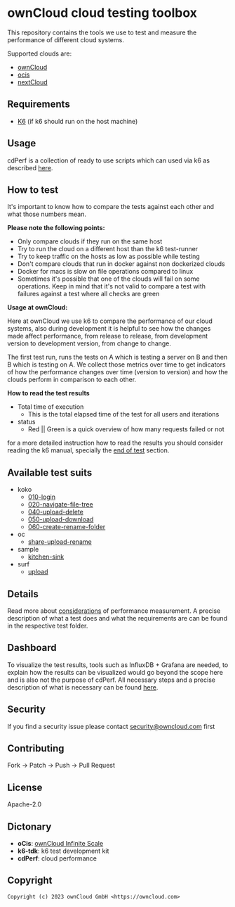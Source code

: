 # ownCloud cloud testing toolbox
This repository contains the tools we use to test and measure the performance of different cloud systems.

Supported clouds are:
* [ownCloud](https://github.com/owncloud/core)
* [ocis](https://github.com/owncloud/ocis)
* [nextCloud](https://github.com/nextcloud/server/)

## Requirements
*  [K6](https://k6.io/) (if k6 should run on the host machine)

## Usage
cdPerf is a collection of ready to use scripts which can used via k6 as described
[here](https://k6.io/docs/get-started/running-k6/).

## How to test
It's important to know how to compare the tests against each other and what those numbers mean.

**Please note the following points:**
* Only compare clouds if they run on the same host
* Try to run the cloud on a different host than the k6 test-runner
* Try to keep traffic on the hosts as low as possible while testing
* Don't compare clouds that run in docker against non dockerized clouds
* Docker for macs is slow on file operations compared to linux
* Sometimes it's possible that one of the clouds will fail on some operations. Keep in mind that it's not valid to compare a test with failures against a test where all checks are green

**Usage at ownCloud:**

Here at ownCloud we use k6 to compare the performance of our cloud systems, also during development it is helpful to see how the changes made affect performance,
from release to release, from development version to development version, from change to change.

The first test run, runs the tests on A which is testing a server on B and then B which is testing on A.
We collect those metrics over time to get indicators of how the performance changes over time (version to version) and how the clouds perform in comparison to each other.

**How to read the test results**

* Total time of execution
    * This is the total elapsed time of the test for all users and iterations
* status
    * Red || Green is a quick overview of how many requests failed or not

for a more detailed instruction how to read the results you should consider reading the k6 manual,
specially the [end of test](https://k6.io/docs/results-output/end-of-test/) section.

## Available test suits
* koko
  * [010-login](packages/k6-tests/src/koko/010-login.md)
  * [020-navigate-file-tree](packages/k6-tests/src/koko/020-navigate-file-tree.md)
  * [040-upload-delete](packages/k6-tests/src/koko/040-upload-delete.md)
  * [050-upload-download](packages/k6-tests/src/koko/050-upload-download.md)
  * [060-create-rename-folder](packages/k6-tests/src/koko/060-create-rename-folder.md)
* oc
  * [share-upload-rename](packages/k6-tests/src/oc/share-upload-rename.md)
* sample
  * [kitchen-sink](packages/k6-tests/src/sample/kitchen-sink.md)
* surf
  * [upload](packages/k6-tests/src/surf/upload.md)

## Details
Read more about [considerations](docs/considerations.md) of performance measurement.
A precise description of what a test does and what the requirements are can be found in the respective test folder.

## Dashboard
To visualize the test results, tools such as InfluxDB + Grafana are needed,
to explain how the results can be visualized would go beyond the scope here and is also not the purpose of cdPerf. All necessary steps and a precise description of what is necessary can be found [here](https://k6.io/docs/results-output/real-time/).

## Security
If you find a security issue please contact [security@owncloud.com](mailto:security@owncloud.com) first

## Contributing
Fork -> Patch -> Push -> Pull Request

## License
Apache-2.0

## Dictonary
* **oCis**: [ownCloud Infinite Scale](https://github.com/owncloud/ocis)
* **k6-tdk**: k6 test development kit
* **cdPerf**: cloud performance

## Copyright
```console
Copyright (c) 2023 ownCloud GmbH <https://owncloud.com>
```
